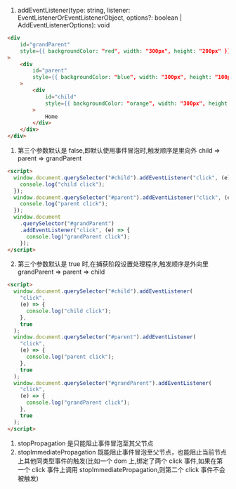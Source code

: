 1. addEventListener(type: string, listener: EventListenerOrEventListenerObject, options?: boolean | AddEventListenerOptions): void

```html
<div
    id="grandParent"
    style={{ backgroundColor: "red", width: "300px", height: "200px" }}
>
    <div
        id="parent"
        style={{ backgroundColor: "blue", width: "300px", height: "100px" }}
    >
        <div
            id="child"
            style={{ backgroundColor: "orange", width: "300px", height: "50px" }}
        >
            Home
        </div>
    </div>
</div>
```

1. 第三个参数默认是 false,即默认使用事件冒泡时,触发顺序是里向外 child => parent => grandParent

```html
<script>
  window.document.querySelector("#child").addEventListener("click", (e) => {
    console.log("child click");
  });
  window.document.querySelector("#parent").addEventListener("click", (e) => {
    console.log("parent click");
  });
  window.document
    .querySelector("#grandParent")
    .addEventListener("click", (e) => {
      console.log("grandParent click");
    });
</script>
```

2. 第三个参数默认是 true 时,在捕获阶段设置处理程序,触发顺序是外向里 grandParent => parent => child

```html
<script>
  window.document.querySelector("#child").addEventListener(
    "click",
    (e) => {
      console.log("child click");
    },
    true
  );
  window.document.querySelector("#parent").addEventListener(
    "click",
    (e) => {
      console.log("parent click");
    },
    true
  );
  window.document.querySelector("#grandParent").addEventListener(
    "click",
    (e) => {
      console.log("grandParent click");
    },
    true
  );
</script>
```

1. stopPropagation 是只能阻止事件冒泡至其父节点
2. stopImmediatePropagation 既能阻止事件冒泡至父节点，也能阻止当前节点上其他同类型事件的触发(比如一个 dom 上,绑定了两个 click 事件,如果在第一个 click 事件上调用 stopImmediatePropagation,则第二个 click 事件不会被触发)
